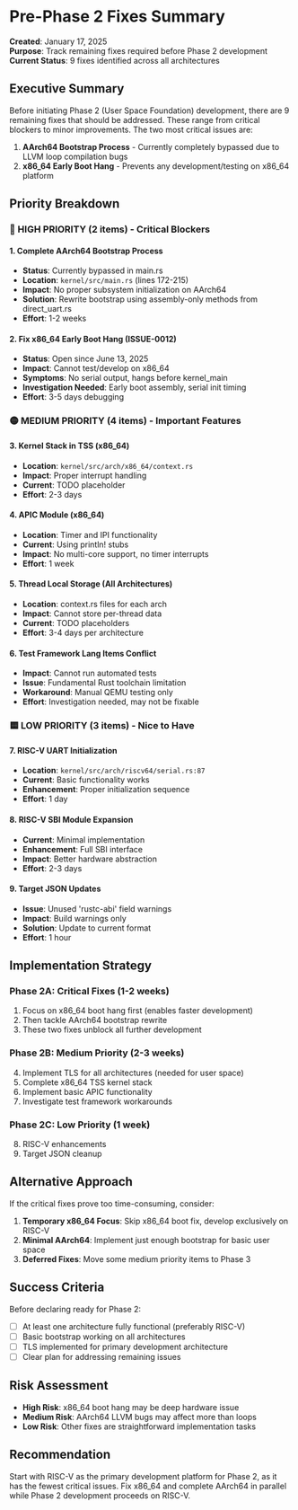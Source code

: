 # Pre-Phase 2 Fixes Summary

**Created**: January 17, 2025  
**Purpose**: Track remaining fixes required before Phase 2 development  
**Current Status**: 9 fixes identified across all architectures

## Executive Summary

Before initiating Phase 2 (User Space Foundation) development, there are 9 remaining fixes that should be addressed. These range from critical blockers to minor improvements. The two most critical issues are:

1. **AArch64 Bootstrap Process** - Currently completely bypassed due to LLVM loop compilation bugs
2. **x86_64 Early Boot Hang** - Prevents any development/testing on x86_64 platform

## Priority Breakdown

### 🔴 HIGH PRIORITY (2 items) - Critical Blockers

#### 1. Complete AArch64 Bootstrap Process
- **Status**: Currently bypassed in main.rs
- **Location**: `kernel/src/main.rs` (lines 172-215)
- **Impact**: No proper subsystem initialization on AArch64
- **Solution**: Rewrite bootstrap using assembly-only methods from direct_uart.rs
- **Effort**: 1-2 weeks

#### 2. Fix x86_64 Early Boot Hang (ISSUE-0012)
- **Status**: Open since June 13, 2025
- **Impact**: Cannot test/develop on x86_64
- **Symptoms**: No serial output, hangs before kernel_main
- **Investigation Needed**: Early boot assembly, serial init timing
- **Effort**: 3-5 days debugging

### 🟡 MEDIUM PRIORITY (4 items) - Important Features

#### 3. Kernel Stack in TSS (x86_64)
- **Location**: `kernel/src/arch/x86_64/context.rs`
- **Impact**: Proper interrupt handling
- **Current**: TODO placeholder
- **Effort**: 2-3 days

#### 4. APIC Module (x86_64)
- **Location**: Timer and IPI functionality
- **Current**: Using println! stubs
- **Impact**: No multi-core support, no timer interrupts
- **Effort**: 1 week

#### 5. Thread Local Storage (All Architectures)
- **Location**: context.rs files for each arch
- **Impact**: Cannot store per-thread data
- **Current**: TODO placeholders
- **Effort**: 3-4 days per architecture

#### 6. Test Framework Lang Items Conflict
- **Impact**: Cannot run automated tests
- **Issue**: Fundamental Rust toolchain limitation
- **Workaround**: Manual QEMU testing only
- **Effort**: Investigation needed, may not be fixable

### 🟨 LOW PRIORITY (3 items) - Nice to Have

#### 7. RISC-V UART Initialization
- **Location**: `kernel/src/arch/riscv64/serial.rs:87`
- **Current**: Basic functionality works
- **Enhancement**: Proper initialization sequence
- **Effort**: 1 day

#### 8. RISC-V SBI Module Expansion
- **Current**: Minimal implementation
- **Enhancement**: Full SBI interface
- **Impact**: Better hardware abstraction
- **Effort**: 2-3 days

#### 9. Target JSON Updates
- **Issue**: Unused 'rustc-abi' field warnings
- **Impact**: Build warnings only
- **Solution**: Update to current format
- **Effort**: 1 hour

## Implementation Strategy

### Phase 2A: Critical Fixes (1-2 weeks)
1. Focus on x86_64 boot hang first (enables faster development)
2. Then tackle AArch64 bootstrap rewrite
3. These two fixes unblock all further development

### Phase 2B: Medium Priority (2-3 weeks)
4. Implement TLS for all architectures (needed for user space)
5. Complete x86_64 TSS kernel stack
6. Implement basic APIC functionality
7. Investigate test framework workarounds

### Phase 2C: Low Priority (1 week)
8. RISC-V enhancements
9. Target JSON cleanup

## Alternative Approach

If the critical fixes prove too time-consuming, consider:

1. **Temporary x86_64 Focus**: Skip x86_64 boot fix, develop exclusively on RISC-V
2. **Minimal AArch64**: Implement just enough bootstrap for basic user space
3. **Deferred Fixes**: Move some medium priority items to Phase 3

## Success Criteria

Before declaring ready for Phase 2:
- [ ] At least one architecture fully functional (preferably RISC-V)
- [ ] Basic bootstrap working on all architectures
- [ ] TLS implemented for primary development architecture
- [ ] Clear plan for addressing remaining issues

## Risk Assessment

- **High Risk**: x86_64 boot hang may be deep hardware issue
- **Medium Risk**: AArch64 LLVM bugs may affect more than loops
- **Low Risk**: Other fixes are straightforward implementation tasks

## Recommendation

Start with RISC-V as the primary development platform for Phase 2, as it has the fewest critical issues. Fix x86_64 and complete AArch64 in parallel while Phase 2 development proceeds on RISC-V.
